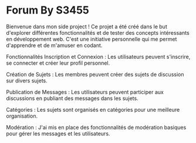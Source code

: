 # Forum By S3455

Bienvenue dans mon side project ! Ce projet a été créé dans le but d'explorer différentes fonctionnalités et de tester des concepts intéressants en développement web. C'est une initiative personnelle qui me permet d'apprendre et de m'amuser en codant.

Fonctionnalités
Inscription et Connexion : Les utilisateurs peuvent s'inscrire, se connecter et créer leur profil personnel.

Création de Sujets : Les membres peuvent créer des sujets de discussion sur divers sujets.

Publication de Messages : Les utilisateurs peuvent participer aux discussions en publiant des messages dans les sujets.

Catégories : Les sujets sont organisés en catégories pour une meilleure organisation.

Modération : J'ai mis en place des fonctionnalités de modération basiques pour gérer les messages et les utilisateurs.
